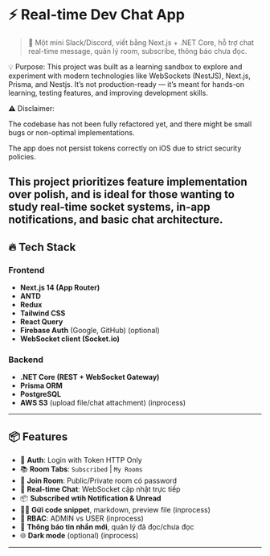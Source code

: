 # ⚡ Real-time Dev Chat App

> 💬 Một mini Slack/Discord, viết bằng Next.js + .NET Core, hỗ trợ chat real-time message, quản lý room, subscribe, thông báo chưa đọc.

💡 Purpose:
This project was built as a learning sandbox to explore and experiment with modern technologies like WebSockets (NestJS), Next.js, Prisma, and Nestjs. It’s not production-ready — it’s meant for hands-on learning, testing features, and improving development skills.

⚠️ Disclaimer:

The codebase has not been fully refactored yet, and there might be small bugs or non-optimal implementations.

The app does not persist tokens correctly on iOS due to strict security policies.

This project prioritizes feature implementation over polish, and is ideal for those wanting to study real-time socket systems, in-app notifications, and basic chat architecture.
---

## 🔥 Tech Stack

### Frontend
- **Next.js 14 (App Router)**
- **ANTD**
- **Redux**
- **Tailwind CSS**
- **React Query**
- **Firebase Auth** (Google, GitHub) (optional)
- **WebSocket client (Socket.io)**

### Backend
- **.NET Core (REST + WebSocket Gateway)**
- **Prisma ORM**
- **PostgreSQL**
- **AWS S3** (upload file/chat attachment) (inprocess)

---

## 📦 Features

- 🔐 **Auth**: Login with Token HTTP Only
- 📚 **Room Tabs**: `Subscribed` | `My Rooms`
- 🚪 **Join Room**: Public/Private room có password
- 💬 **Real-time Chat**: WebSocket cập nhật trực tiếp
- 📦 **Subscribed wtih Notification & Unread**
- 🧑‍💻 **Gửi code snippet**, markdown, preview file (inprocess)
- 🪪 **RBAC**: ADMIN vs USER (inprocess)
- 🔔 **Thông báo tin nhắn mới**, quản lý đã đọc/chưa đọc
- 🌐 **Dark mode** (optional) (inprocess)

---


